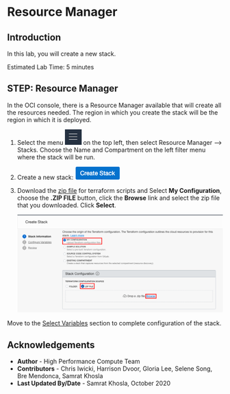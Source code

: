 # Resource Manager

## Introduction
In this lab, you will create a new stack.

Estimated Lab Time: 5 minutes

## **STEP**: Resource Manager
In the OCI console, there is a Resource Manager available that will create all the resources needed. The region in which you create the stack will be the region in which it is deployed.

1. Select the menu ![](./images/menu.png) on the top left, then select Resource Manager --> Stacks. Choose the Name and Compartment on the left filter menu where the stack will be run.

2. Create a new stack: ![](./images/stack.png)

3. Download the [zip file](https://github.com/oci-hpc/oci-hpc-runbook-gromacs/tree/master/Resources/gromacs-2020.1.zip) for terraform scripts and Select **My Configuration**, choose the **.ZIP FILE** button, click the **Browse** link and select the zip file that you downloaded. Click **Select**.

    ![](./images/zip-file.png " ")

Move to the [Select Variables](https://github.com/oci-hpc/oci-hpc-runbook-gromacs/blob/master/Documentation/ResourceManager.md#select-variables) section to complete configuration of the stack.


## Acknowledgements
* **Author** - High Performance Compute Team
* **Contributors** -  Chris Iwicki, Harrison Dvoor, Gloria Lee, Selene Song, Bre Mendonca, Samrat Khosla
* **Last Updated By/Date** - Samrat Khosla, October 2020

